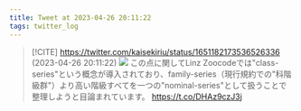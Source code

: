 ```yaml
---
title: Tweet at 2023-04-26 20:11:22
tags: twitter_log
---
```


> [!CITE] https://twitter.com/kaisekiriu/status/1651182173536526336 (2023-04-26 20:11:22)
> ![](https://twitter.com/kaisekiriu/status/1651182173536526336)
> この点に関してLinz Zoocodeでは"class-series"という概念が導入されており、family-series（現行規約での"科階級群"）より高い階級すべてを一つの"nominal-series"として扱うことで整理しようと目論まれています。
> https://t.co/DHAz9czJ3j
